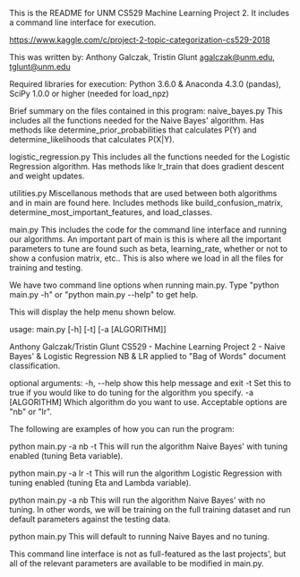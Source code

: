 This is the README for UNM CS529 Machine Learning Project 2.
It includes a command line interface for execution.

https://www.kaggle.com/c/project-2-topic-categorization-cs529-2018

This was written by:
Anthony Galczak, Tristin Glunt
agalczak@unm.edu, tglunt@unm.edu

Required libraries for execution:
Python 3.6.0 & Anaconda 4.3.0 (pandas), SciPy 1.0.0 or higher (needed for load_npz)

Brief summary on the files contained in this program:
naive_bayes.py
This includes all the functions needed for the Naive Bayes' algorithm. Has methods like determine_prior_probabilities that calculates P(Y) and determine_likelihoods that calculates P(X|Y).

logistic_regression.py
This includes all the functions needed for the Logistic Regression algorithm. Has methods like lr_train that does gradient descent and weight updates.

utilities.py
Miscellanous methods that are used between both algorithms and in main are found here. Includes methods like build_confusion_matrix, determine_most_important_features, and load_classes.

main.py
This includes the code for the command line interface and running our algorithms. An important part of main is this is where all the important parameters to tune are found such as beta, learning_rate, whether or not to show a confusion matrix, etc.. This is also where we load in all the files for training and testing.


We have two command line options when running main.py.
Type "python main.py -h" or "python main.py --help" to get help.

This will display the help menu shown below.

usage: main.py [-h] [-t] [-a [ALGORITHM]]

Anthony Galczak/Tristin Glunt
CS529 - Machine Learning
Project 2 - Naive Bayes' & Logistic Regression
NB & LR applied to "Bag of Words" document classification.

optional arguments:
  -h, --help      show this help message and exit
  -t              Set this to true if you would like to do tuning for the algorithm you specify.
  -a [ALGORITHM]  Which algorithm do you want to use. Acceptable options are "nb" or "lr".


The following are examples of how you can run the program:

python main.py -a nb -t
This will run the algorithm Naive Bayes' with tuning enabled (tuning Beta variable).

python main.py -a lr -t
This will run the algorithm Logistic Regression with tuning enabled (tuning Eta and Lambda variable).

python main.py -a nb
This will run the algorithm Naive Bayes' with no tuning. In other words, we will be training on the
full training dataset and run default parameters against the testing data.

python main.py
This will default to running Naive Bayes and no tuning.

This command line interface is not as full-featured as the last projects', but all of the relevant
parameters are available to be modified in main.py.


